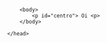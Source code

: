 <!DOCTYPE html>
<html>
    <head>
        <style>
            #centro{
            text-align: center;
            }
        </style>
        
        <body>
            <p id="centro"> Oi <p>
        </body>
        
    </head>
    
</html>
